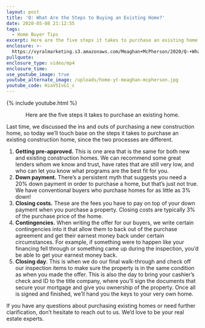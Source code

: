 ```yaml
---
layout: post
title: 'Q: What Are the Steps to Buying an Existing Home?'
date: 2020-05-08 21:12:55
tags:
  - Home Buyer Tips
excerpt: Here are the five steps it takes to purchase an existing home.
enclosure: >-
  https://vyralmarketing.s3.amazonaws.com/Meaghan+McPherson/2020/Q-+What+Are+the+Steps+to+Buying+an+Existing+Home_.mp4
pullquote:
enclosure_type: video/mp4
enclosure_time:
use_youtube_image: true
youtube_alternate_image: /uploads/home-yt-meaghan-mcpherson.jpg
youtube_code: HiaV5IvG1_c
---
```


{% include youtube.html %}

<center>Here are the five steps it takes to purchase an existing home.</center>

Last time, we discussed the ins and outs of purchasing a new construction home, so today we’ll touch base on the steps it takes to purchase an existing construction home, since the two processes are different.

1. **Getting pre-approved.** This is one area that is the same for both new and existing construction homes. We can recommend some great lenders whom we know and trust, have rates that are still very low, and who can let you know what programs are the best fit for you.
2. **Down payment.** There’s a persistent myth that suggests you need a 20% down payment in order to purchase a home, but that’s just not true. We have conventional buyers who purchase homes for as little as 3% down\!
3. **Closing costs.** These are the fees you have to pay on top of your down payment when you purchase a property. Closing costs are typically 3% of the purchase price of the home.
4. **Contingencies.** When writing the offer for our buyers, we write certain contingencies into it that allow them to back out of the purchase agreement and get their earnest money back under certain circumstances. For example, if something were to happen like your financing fell through or something came up during the inspection, you’d be able to get your earnest money back.
5. **Closing day**. This is when we do our final walk-through and check off our inspection items to make sure the property is in the same condition as when you made the offer. This is also the day to bring your cashier’s check and ID to the title company, where you’ll sign the documents that secure your mortgage and give you ownership of the property. Once all is signed and finished, we’ll hand you the keys to your very own home.

If you have any questions about purchasing existing homes or need further clarification, don’t hesitate to reach out to us. We’d love to be your real estate experts.